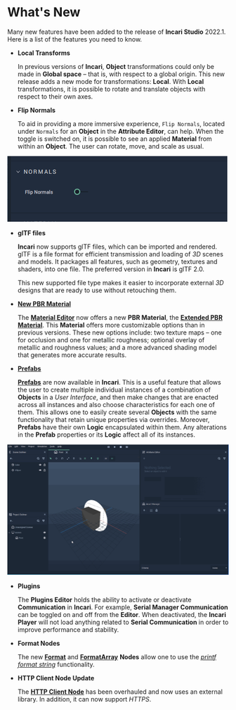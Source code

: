 # What's New

Many new features have been added to the release of **Incari Studio** 2022.1. Here is a list of the features you need to know.

* **Local Transforms** 

    In previous versions of **Incari**, **Object** transformations could only be made in **Global space** – that is, with respect to a global origin. This new release adds a new mode for transformations: **Local**. With **Local** transformations, it is possible to rotate and translate objects with respect to their own axes. 
    
    
    <!-- 
    Switch the toggle `LocalMode` to enable and disable this feature. 
    
    There are several new **Nodes** attached to this new feature:

    * [**Set Local Position**](../toolbox/incari/object/set-local-position.md)
    * [**Get Local Position**](../toolbox/incari/object/get-local-position.md)
    * [**Set Local Rotation**](../toolbox/incari/object/set-local-rotation.md)
    * [**Get Local Rotation**](../toolbox/incari/object/get-local-rotation.md)
    * [**On Local Position Change**](../toolbox/events/object/on-local-position-change.md)
    * [**On Local Rotation Change**](../toolbox/events/object/on-local-rotation-change.md) -->
  


* **Flip Normals** 
  
      
    To aid in providing a more immersive experience, `Flip Normals`, located under `Normals` for an **Object** in the **Attribute Editor**, can help. When the toggle is switched on, it is possible to see an applied **Material** from within an **Object**. The user can rotate, move, and scale as usual.

![](../.gitbook/assets/flip_normals.png)   


* **glTF files**

    **Incari** now supports glTF files, which can be imported and rendered. glTF is a file format for efficient transmission and loading of _3D_ scenes and models. It packages all features, such as geometry, textures and shaders, into one file. The preferred version in **Incari** is glTF 2.0.

    This new supported file type makes it easier to incorporate external _3D_ designs that are ready to use without retouching them.


* [**New PBR Material**](../modules/material-editor/extended-pbr-model.md)
  
     The [**Material Editor**](../modules/material-editor/README.md) now offers a new **PBR Material**, the [**Extended PBR Material**](../modules/material-editor/extended-pbr-model.md). This **Material** offers more customizable options than in previous versions. These new options include: two texture maps – one for occlusion and one for metallic roughness; optional overlay of metallic and roughness values; and a more advanced shading model that generates more accurate results.


* [**Prefabs**](prefabs/README.md)

    [**Prefabs**](prefabs/README.md) are now available in **Incari**. This is a useful feature that allows the user to create multiple individual instances of a combination of **Objects** in a *User Interface*, and then make changes that are enacted across all instances and also choose characteristics for each one of them. This allows one to easily create several **Objects** with the same functionality that retain unique properties via overrides. Moreover, **Prefabs** have their own **Logic** encapsulated within them. Any alterations in the **Prefab** properties or its **Logic** affect all of its instances.

    <!-- For example, **Prefabs** can be used to create several buttons that change color when a mouse hovers over it. For this, right-click the group of **Objects** and select `Make prefab`, and duplicate as many types as necessary. To make edits to the **Prefab**, simply locate it in the **Asset Manager** and double-click to open up a special **Prefab** window. These edits will override the properties changed, but unique properties will remain. It is easy to share with others or between projects with the `Export prefab` option in the **Asset Manager**. All **Assets** inside a **Prefab** will be put together into a directory on export.

    Within the **Prefab** **Logic** window, there are two **Nodes** which allow the user to apply **Logic** to a **Prefab**:

    * **Prefab Input**
    * **Prefab Output**

    This **Prefab Logic** can then be used in the **Scene Logic** with its corresponding **Prefab Node**. -->

![](../.gitbook/assets/prefabs1.gif)

* **Plugins** 
  
    The **Plugins Editor** holds the ability to activate or deactivate **Communication** in **Incari**. For example, **Serial Manager Communication** can be toggled on and off from the **Editor**. When deactivated, the **Incari Player** will not load anything related to **Serial Communication** in order to improve performance and stability.  


* **Format Nodes**

    The new [**Format**](../toolbox/string/format.md) and [**FormatArray**](../toolbox/string/formatarray.md) **Nodes** allow one to use the [*printf format string*](https://en.wikipedia.org/wiki/Printf_format_string) functionality.

* **HTTP Client Node Update**

    The [**HTTP Client Node**](../toolbox/communication/http/httpclient.md) has been overhauled and now uses an external library. In addition, it can now support *HTTPS*.
